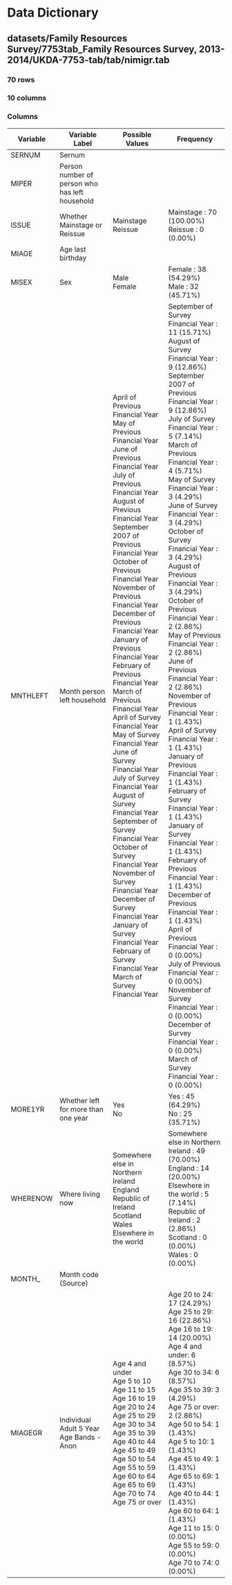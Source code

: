 # Data Dictionary

## datasets/Family Resources Survey/7753tab_Family Resources Survey, 2013-2014/UKDA-7753-tab/tab/nimigr.tab

### 70 rows

### 10 columns

### Columns

| Variable | Variable Label | Possible Values | Frequency |
| --- | --- | --- | --- |
| SERNUM | Sernum |  |  |
| MIPER | Person number of person who has left household |  |  |
| ISSUE | Whether Mainstage or Reissue | Mainstage <br/>Reissue  | Mainstage : 70 (100.00%)<br/>Reissue : 0 (0.00%) |
| MIAGE | Age last birthday |  |  |
| MISEX | Sex | Male <br/>Female  | Female : 38 (54.29%)<br/>Male : 32 (45.71%) |
| MNTHLEFT | Month person left household | April of Previous Financial Year <br/>May of Previous Financial Year <br/>June of Previous Financial Year <br/>July of Previous Financial Year <br/>August of Previous Financial Year <br/>September 2007 of Previous Financial Year <br/>October of Previous Financial Year <br/>November of Previous Financial Year <br/>December of Previous Financial Year <br/>January of Previous Financial Year <br/>February of Previous Financial Year <br/>March of Previous Financial Year <br/>April of Survey Financial Year <br/>May of Survey Financial Year <br/>June of Survey Financial Year <br/>July of Survey Financial Year <br/>August of Survey Financial Year <br/>September of Survey Financial Year <br/>October of Survey Financial Year <br/>November of Survey Financial Year <br/>December of Survey Financial Year <br/>January of Survey Financial Year <br/>February of Survey Financial Year <br/>March of Survey Financial Year  | September of Survey Financial Year : 11 (15.71%)<br/>August of Survey Financial Year : 9 (12.86%)<br/>September 2007 of Previous Financial Year : 9 (12.86%)<br/>July of Survey Financial Year : 5 (7.14%)<br/>March of Previous Financial Year : 4 (5.71%)<br/>May of Survey Financial Year : 3 (4.29%)<br/>June of Survey Financial Year : 3 (4.29%)<br/>October of Survey Financial Year : 3 (4.29%)<br/>August of Previous Financial Year : 3 (4.29%)<br/>October of Previous Financial Year : 2 (2.86%)<br/>May of Previous Financial Year : 2 (2.86%)<br/>June of Previous Financial Year : 2 (2.86%)<br/>November of Previous Financial Year : 1 (1.43%)<br/>April of Survey Financial Year : 1 (1.43%)<br/>January of Previous Financial Year : 1 (1.43%)<br/>February of Survey Financial Year : 1 (1.43%)<br/>January of Survey Financial Year : 1 (1.43%)<br/>February of Previous Financial Year : 1 (1.43%)<br/>December of Previous Financial Year : 1 (1.43%)<br/>April of Previous Financial Year : 0 (0.00%)<br/>July of Previous Financial Year : 0 (0.00%)<br/>November of Survey Financial Year : 0 (0.00%)<br/>December of Survey Financial Year : 0 (0.00%)<br/>March of Survey Financial Year : 0 (0.00%) |
| MORE1YR | Whether left for more than one year | Yes <br/>No  | Yes : 45 (64.29%)<br/>No : 25 (35.71%) |
| WHERENOW | Where living now | Somewhere else in Northern Ireland <br/>England <br/>Republic of Ireland <br/>Scotland <br/>Wales <br/>Elsewhere in the world  | Somewhere else in Northern Ireland : 49 (70.00%)<br/>England : 14 (20.00%)<br/>Elsewhere in the world : 5 (7.14%)<br/>Republic of Ireland : 2 (2.86%)<br/>Scotland : 0 (0.00%)<br/>Wales : 0 (0.00%) |
| MONTH_ | Month code (Source) |  |  |
| MIAGEGR | Individual Adult 5 Year Age Bands - Anon | Age 4 and under<br/>Age 5 to 10<br/>Age 11 to 15<br/>Age 16 to 19<br/>Age 20 to 24<br/>Age 25 to 29<br/>Age 30 to 34<br/>Age 35 to 39<br/>Age 40 to 44<br/>Age 45 to 49<br/>Age 50 to 54<br/>Age 55 to 59<br/>Age 60 to 64<br/>Age 65 to 69<br/>Age 70 to 74<br/>Age 75 or over | Age 20 to 24: 17 (24.29%)<br/>Age 25 to 29: 16 (22.86%)<br/>Age 16 to 19: 14 (20.00%)<br/>Age 4 and under: 6 (8.57%)<br/>Age 30 to 34: 6 (8.57%)<br/>Age 35 to 39: 3 (4.29%)<br/>Age 75 or over: 2 (2.86%)<br/>Age 50 to 54: 1 (1.43%)<br/>Age 5 to 10: 1 (1.43%)<br/>Age 45 to 49: 1 (1.43%)<br/>Age 65 to 69: 1 (1.43%)<br/>Age 40 to 44: 1 (1.43%)<br/>Age 60 to 64: 1 (1.43%)<br/>Age 11 to 15: 0 (0.00%)<br/>Age 55 to 59: 0 (0.00%)<br/>Age 70 to 74: 0 (0.00%) |
